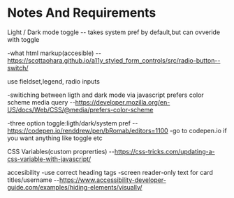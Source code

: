 # Notes And Requirements

Light / Dark mode toggle -- takes system pref by default,but can ovveride with toggle

-what html markup(accesible) --https://scottaohara.github.io/a11y_styled_form_controls/src/radio-button--switch/

use fieldset,legend, radio inputs

-switiching between ligth and dark mode via javascript
prefers color scheme media query --https://developer.mozilla.org/en-US/docs/Web/CSS/@media/prefers-color-scheme

-three option toggle:ligth/dark/system pref --https://codepen.io/renddrew/pen/bRomab/editors=1100
-go to codepen.io if you want anything like toggle etc

CSS Variables(custom proprerties) --https://css-tricks.com/updating-a-css-variable-with-javascript/



accesibility
-use correct heading tags
-screen reader-only text for card titles/username --https://www.accessibility-developer-guide.com/examples/hiding-elements/visually/
